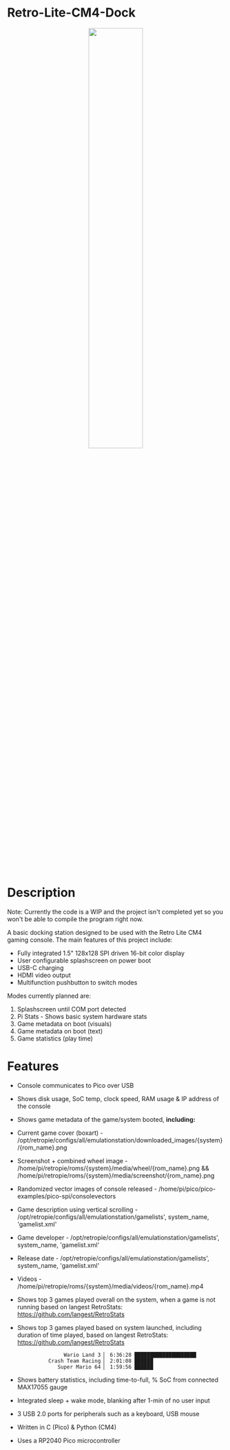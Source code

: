 # Retro-Lite-CM4-Dock
<p align="center">
   <img src="https://i.imgur.com/RhksMgQ.jpg" width = 50% height = 50%/>
</p>

# Description 
Note: Currently the code is a WIP and the project isn't completed yet so you won't be able to compile the program right now. 

A basic docking station designed to be used with the Retro Lite CM4 gaming console. The main features of this project include:


- Fully integrated 1.5" 128x128 SPI driven 16-bit color display 
- User configurable splashscreen on power boot
- USB-C charging 
- HDMI video output
- Multifunction pushbutton to switch modes

Modes currently planned are: 

1) Splashscreen until COM port detected 
2) Pi Stats - Shows basic system hardware stats 
3) Game metadata on boot (visuals)
4) Game metadata on boot (text)
5) Game statistics (play time)

# Features

- Console communicates to Pico over USB
- Shows disk usage, SoC temp, clock speed, RAM usage & IP address of the console
- Shows game metadata of the game/system booted, **including:**
- Current game cover (boxart) - /opt/retropie/configs/all/emulationstation/downloaded_images/{system}/{rom_name}.png
- Screenshot + combined wheel image - /home/pi/retropie/roms/{system}/media/wheel/{rom_name}.png && /home/pi/retropie/roms/{system}/media/screenshot/{rom_name}.png
- Randomized vector images of console released - /home/pi/pico/pico-examples/pico-spi/consolevectors
- Game description using vertical scrolling - /opt/retropie/configs/all/emulationstation/gamelists', system_name, 'gamelist.xml'
- Game developer - /opt/retropie/configs/all/emulationstation/gamelists', system_name, 'gamelist.xml'
- Release date - /opt/retropie/configs/all/emulationstation/gamelists', system_name, 'gamelist.xml'
- Videos - /home/pi/retropie/roms/{system}/media/videos/{rom_name}.mp4
- Shows top 3 games played overall on the system, when a game is not running based on langest RetroStats: https://github.com/langest/RetroStats
- Shows top 3 games played based on system launched, including duration of time played, based on langest RetroStats: https://github.com/langest/RetroStats

                     Wario Land 3 ▏ 6:36:28 ████████████████████
                Crash Team Racing ▏ 2:01:08 ██████
                   Super Mario 64 ▏ 1:59:56 ██████

- Shows battery statistics, including time-to-full, % SoC from connected MAX17055 gauge
- Integrated sleep + wake mode, blanking after 1-min of no user input 
- 3 USB 2.0 ports for peripherals such as a keyboard, USB mouse 
- Written in C (Pico) & Python (CM4)
- Uses a RP2040 Pico microcontroller
